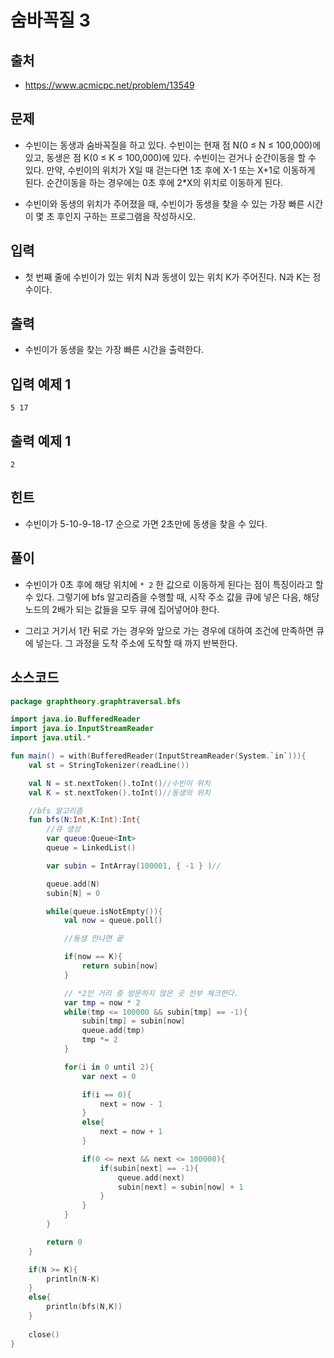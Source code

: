 # 숨바꼭질 3

## 출처

* https://www.acmicpc.net/problem/13549

## 문제

* 수빈이는 동생과 숨바꼭질을 하고 있다. 수빈이는 현재 점 N(0 ≤ N ≤ 100,000)에 있고, 동생은 점 K(0 ≤ K ≤ 100,000)에 있다. 수빈이는 걷거나 순간이동을 할 수 있다. 만약, 수빈이의 위치가 X일 때 걷는다면 1초 후에 X-1 또는 X+1로 이동하게 된다. 순간이동을 하는 경우에는 0초 후에 2*X의 위치로 이동하게 된다.

* 수빈이와 동생의 위치가 주어졌을 때, 수빈이가 동생을 찾을 수 있는 가장 빠른 시간이 몇 초 후인지 구하는 프로그램을 작성하시오.

## 입력

* 첫 번째 줄에 수빈이가 있는 위치 N과 동생이 있는 위치 K가 주어진다. N과 K는 정수이다.

## 출력

* 수빈이가 동생을 찾는 가장 빠른 시간을 출력한다.

## 입력 예제 1

```
5 17
```

## 출력 예제 1

```
2
```

## 힌트

* 수빈이가 5-10-9-18-17 순으로 가면 2초만에 동생을 찾을 수 있다.

## 풀이

* 수빈이가 0초 후에 해당 위치에 ```* 2``` 한 값으로 이동하게 된다는 점이 특징이라고 할 수 있다. 그렇기에 bfs 알고리즘을 수행할 때, 시작 주소 값을 큐에 넣은 다음, 해당 노드의 2배가 되는 값들을 모두 큐에 집어넣어야 한다.

* 그리고 거기서 1칸 뒤로 가는 경우와 앞으로 가는 경우에 대하여 조건에 만족하면 큐에 넣는다. 그 과정을 도착 주소에 도착할 때 까지 반복한다.

## 소스코드

```kotlin
package graphtheory.graphtraversal.bfs

import java.io.BufferedReader
import java.io.InputStreamReader
import java.util.*

fun main() = with(BufferedReader(InputStreamReader(System.`in`))){
    val st = StringTokenizer(readLine())

    val N = st.nextToken().toInt()//수빈이 위치
    val K = st.nextToken().toInt()//동생의 위치

    //bfs 알고리즘
    fun bfs(N:Int,K:Int):Int{
        //큐 생성
        var queue:Queue<Int>
        queue = LinkedList()

        var subin = IntArray(100001, { -1 } )//

        queue.add(N)
        subin[N] = 0

        while(queue.isNotEmpty()){
            val now = queue.poll()

            //동생 만나면 끝

            if(now == K){
                return subin[now]
            }

            // *2인 거리 중 방문하지 않은 곳 전부 체크한다.
            var tmp = now * 2
            while(tmp <= 100000 && subin[tmp] == -1){
                subin[tmp] = subin[now]
                queue.add(tmp)
                tmp *= 2
            }

            for(i in 0 until 2){
                var next = 0

                if(i == 0){
                    next = now - 1
                }
                else{
                    next = now + 1
                }

                if(0 <= next && next <= 100000){
                    if(subin[next] == -1){
                        queue.add(next)
                        subin[next] = subin[now] + 1
                    }
                }
            }
        }

        return 0
    }

    if(N >= K){
        println(N-K)
    }
    else{
        println(bfs(N,K))
    }
    
    close()
}
```
